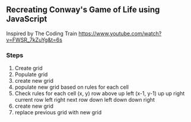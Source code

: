 ## Recreating Conway's Game of Life using JavaScript

Inspired by The Coding Train
https://www.youtube.com/watch?v=FWSR_7kZuYg&t=6s

### Steps

1. Create grid
2. Populate grid
3. create new grid
4. populate new grid based on rules for each cell
5. Check rules for each cell (x, y)
   row above
   up left (x-1, y-1)
   up
   up right
   current row
   left
   right
   next row
   down left
   down
   down right
6. create new grid
7. replace previous grid with new grid
